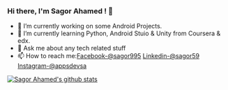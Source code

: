 ### Hi there, I'm Sagor Ahamed ! 👋

- 🔭 I’m currently working on some Android Projects.
- 🌱 I’m currently learning Python, Android Stuio & Unity from Coursera & edx.
- 💬 Ask me about any tech related stuff
- 📫 How to reach me:[Facebook-@sagor995](https://www.facebook.com/sagor995) [Linkedin-@sagor59](https://www.linkedin.com/in/sagor59/)   [Instagram-@appsdevsa](instagram.com/appsdevaa)

[![Sagor Ahamed's github stats](https://github-readme-stats.vercel.app/api?username=sagor995)](https://github.com/sagor995/github-readme-stats)
